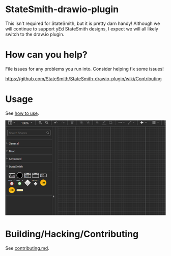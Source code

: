 # StateSmith-drawio-plugin
This isn't required for StateSmith, but it is pretty darn handy! Although we will continue to support yEd StateSmith designs, I expect we will all likely switch to the draw.io plugin.

# How can you help?

File issues for any problems you run into. Consider helping fix some issues!

https://github.com/StateSmith/StateSmith-drawio-plugin/wiki/Contributing

# Usage

See [how to use](./docs/how-to-use.md).

![](./docs/images/drag-shapes-from-sidebar.gif)

# Building/Hacking/Contributing
See [contributing.md](./CONTRIBUTING.md).


